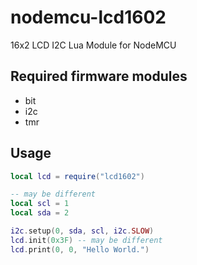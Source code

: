 # nodemcu-lcd1602
16x2 LCD I2C Lua Module for NodeMCU

## Required firmware modules
- bit
- i2c
- tmr

## Usage
```lua
local lcd = require("lcd1602")

-- may be different
local scl = 1
local sda = 2

i2c.setup(0, sda, scl, i2c.SLOW)
lcd.init(0x3F) -- may be different
lcd.print(0, 0, "Hello World.")
```
